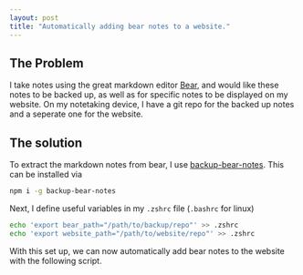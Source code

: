 ```yaml
---
layout: post
title: "Automatically adding bear notes to a website."
---
```


## The Problem
I take notes using the great markdown editor [Bear](https://bear.app/), and
would like these notes to be backed up, as well as for specific notes to be
displayed on my website. On my notetaking device, I have a git repo for the
backed up notes and a seperate one for the website.
## The solution
To extract the markdown notes from bear, I use
[backup-bear-notes](https://github.com/TehShrike/backup-bear-notes). This can be
installed via

```bash
npm i -g backup-bear-notes
```

Next, I define useful variables in my `.zshrc` file (`.bashrc` for linux)

```bash
echo 'export bear_path="/path/to/backup/repo"' >> .zshrc
echo 'export website_path="/path/to/website/repo"' >> .zshrc
```

With this set up, we can now automatically add bear notes to the website with
the following script.

<script src="https://gist.github.com/chemron/aca1be7b8708f9ecde63836d36f9c19e.js"></script>